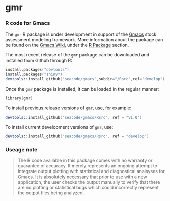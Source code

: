 # gmr
### R code for Gmacs

The `gmr` R package is under development in support of the [Gmacs](https://github.com/seacode/gmacs) stock assessment modeling framework. More information about the package can be found on the [Gmacs Wiki](https://github.com/seacode/gmacs/wiki), under the [R Package](https://github.com/seacode/gmacs/wiki/4.-R-Package) section. 

The most recent release of the `gmr` package can be downloaded and installed from Github through R:
```S
install.packages("devtools")
install.packages("shiny")
devtools::install_github("seacode/gmacs",subdir="/Rsrc",ref="develop")
```


Once the `gmr` package is installed, it can be loaded in the regular manner:

```S
library(gmr)
````

To install previous release versions of `gmr`, use, for example:

```S
devtools::install_github("seacode/gmacs/Rsrc", ref = "V1.0")
````

To install current development versions of `gmr`, use:

```S
devtools::install_github("seacode/gmacs/Rsrc", ref = "develop")
```

### Useage note 
> The R code available in this package comes with no warranty or guarantee of accuracy. It merely represents an ongoing attempt to integrate output plotting with statistical and diagnostical analsyses for Gmacs. It is absolutely necessary that prior to use with a new application, the user checks the output manually to verify that there are no plotting or statistical bugs which could incorrectly represent the output files being analyzed.
